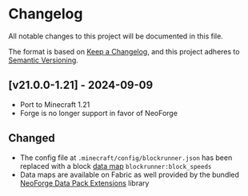 # Changelog
All notable changes to this project will be documented in this file.

The format is based on [Keep a Changelog](https://keepachangelog.com/en/1.0.0/),
and this project adheres to [Semantic Versioning](https://semver.org/spec/v2.0.0.html).

## [v21.0.0-1.21] - 2024-09-09
- Port to Minecraft 1.21
- Forge is no longer support in favor of NeoForge
## Changed
- The config file at `.minecraft/config/blockrunner.json` has been replaced with a block [data map](https://docs.neoforged.net/docs/resources/server/datamaps/) `blockrunner:block_speeds`
- Data maps are available on Fabric as well provided by the bundled [NeoForge Data Pack Extensions](https://github.com/Fuzss/neoforgedatapackextensions) library
